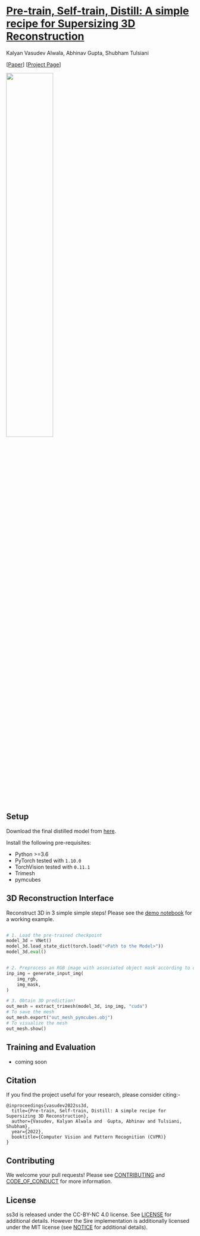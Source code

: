 # [Pre-train, Self-train, Distill: A simple recipe for Supersizing 3D Reconstruction](https://shubhtuls.github.io/ss3d/)
Kalyan Vasudev Alwala, Abhinav Gupta, Shubham Tulsiani

[[Paper](https://arxiv.org/abs/2204.03642)] [[Project Page](https://shubhtuls.github.io/ss3d/)]

<img src="https://shubhtuls.github.io/ss3d/resources/teaser.gif" width="50%">

## Setup
Download the final distilled model from [here](https://dl.fbaipublicfiles.com/ss3d/distilled_model.torch).

Install the following pre-requisites:
* Python >=3.6
* PyTorch tested with `1.10.0` 
* TorchVision tested with `0.11.1`
* Trimesh
* pymcubes

## 3D Reconstruction Interface

Reconstruct 3D in 3 simple simple steps! Please see the [demo notebook](demo.ipynb) for a working example.

```python

# 1. Load the pre-trained checkpoint
model_3d = VNet()
model_3d.load_state_dict(torch.load("<Path to the Model>"))
model_3d.eval()


# 2. Preprocess an RGB image with associated object mask according to our model's input interface
inp_img = generate_input_img(
    img_rgb,
    img_mask,
)

# 3. Obtain 3D prediction!
out_mesh = extract_trimesh(model_3d, inp_img, "cuda")
# To save the mesh
out_mesh.export("out_mesh_pymcubes.obj")
# To visualize the mesh
out_mesh.show()
```

## Training and Evaluation
* coming soon


## Citation
If you find the project useful for your research, please consider citing:-
```
@inproceedings{vasudev2022ss3d,
  title={Pre-train, Self-train, Distill: A simple recipe for Supersizing 3D Reconstruction},
  author={Vasudev, Kalyan Alwala and  Gupta, Abhinav and Tulsiani, Shubham},
  year={2022},
  booktitle={Computer Vision and Pattern Recognition (CVPR)}
}
```

## Contributing
We welcome your pull requests! Please see [CONTRIBUTING](CONTRIBUTING.md) and [CODE_OF_CONDUCT](CODE_OF_CONDUCT.md) for more information.

## License
ss3d is released under the CC-BY-NC 4.0 license. See [LICENSE](LICENSE) for additional details. However the Sire implementation is additionally licensed under the MIT license (see [NOTICE](NOTICE) for additional details).
